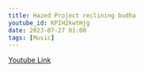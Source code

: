 ```yaml
---
title: Hazed Project reclining budha
youtube_id: KPIH2kwtHjg
date: 2023-07-27 01:00
tags: [Music]
---
```


[Youtube Link](https://www.youtube.com/watch?v=KPIH2kwtHjg)  
